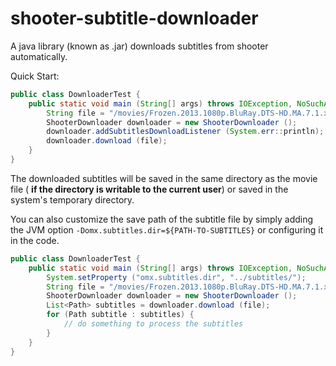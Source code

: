 # shooter-subtitle-downloader

A java library (known as .jar) downloads subtitles from shooter automatically.

Quick Start:
```java
public class DownloaderTest {
    public static void main (String[] args) throws IOException, NoSuchAlgorithmException {
        String file = "/movies/Frozen.2013.1080p.BluRay.DTS-HD.MA.7.1.x264-PublicHD.mkv";
        ShooterDownloader downloader = new ShooterDownloader ();
        downloader.addSubtitlesDownloadListener (System.err::println);
        downloader.download (file);
    }
}
```

The downloaded subtitles will be saved in the same directory as the movie file (
**if the directory is writable to the current user**) or saved in the system's temporary directory.

You can also customize the save path of the subtitle file by simply adding the
JVM option `-Domx.subtitles.dir=${PATH-TO-SUBTITLES}` or configuring it in the code.

```java
public class DownloaderTest {
    public static void main (String[] args) throws IOException, NoSuchAlgorithmException {
        System.setProperty ("omx.subtitles.dir", "../subtitles/");
        String file = "/movies/Frozen.2013.1080p.BluRay.DTS-HD.MA.7.1.x264-PublicHD.mkv";
        ShooterDownloader downloader = new ShooterDownloader ();
        List<Path> subtitles = downloader.download (file);
        for (Path subtitle : subtitles) {
            // do something to process the subtitles
        }
    }
}
```